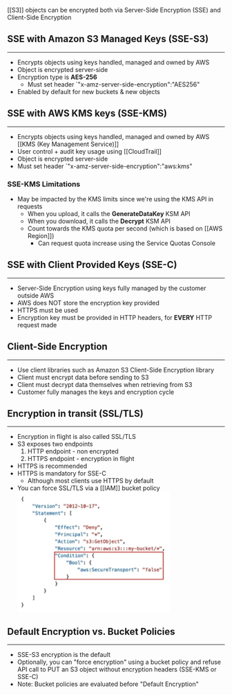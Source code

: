 [[S3]] objects can be encrypted both via Server-Side Encryption (SSE) and Client-Side Encryption

## SSE with Amazon S3 Managed Keys (SSE-S3)
---
- Encrypts objects using keys handled, managed and owned by AWS
- Object is encrypted server-side
- Encryption type is __AES-256__
	- Must set header `"x-amz-server-side-encryption":"AES256"
- Enabled by default for new buckets & new objects

## SSE with AWS KMS keys (SSE-KMS)
---
- Encrypts objects using keys handled, managed and owned by AWS [[KMS (Key Management Service)]]
- User control + audit key usage using [[CloudTrail]]
- Object is encrypted server-side
- Must set header `"x-amz-server-side-encryption":"aws:kms"

### SSE-KMS Limitations
- May be impacted by the KMS limits since we're using the KMS API in requests
	- When you upload, it calls the __GenerateDataKey__ KSM API
	- When you download, it calls the __Decrypt__ KSM API
	- Count towards the KMS quota per second (which is based on [[AWS Region]])
		- Can request quota increase using the Service Quotas Console

## SSE with Client Provided Keys (SSE-C)
---
- Server-Side Encryption using keys fully managed by the customer outside AWS
- AWS does NOT store the encryption key provided
- HTTPS must be used
- Encryption key must be provided in HTTP headers, for __EVERY__ HTTP request made

## Client-Side Encryption
---
- Use client libraries such as Amazon S3 Client-Side Encryption library
- Client must encrypt data before sending to S3
- Client must decrypt data themselves when retrieving from S3
- Customer fully manages the keys and encryption cycle

## Encryption in transit (SSL/TLS)
---
- Encryption in flight is also called SSL/TLS
- S3 exposes two endpoints
	1. HTTP endpoint - non encrypted
	2. HTTPS endpoint - encryption in flight
- HTTPS is recommended
- HTTPS is mandatory for SSE-C
	- Although most clients use HTTPS by default
- You can force SSL/TLS via a [[IAM]] bucket policy
![s3_ssl_policy_example.png](./Images/s3_ssl_policy_example.png)
## Default Encryption vs. Bucket Policies
---
- SSE-S3 encryption is the default
- Optionally, you can "force encryption" using a bucket policy and refuse API call to PUT an S3 object without encryption headers (SSE-KMS or SSE-C)
- Note: Bucket policies are evaluated before "Default Encryption"